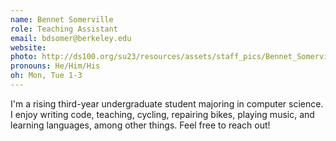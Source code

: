 ```yaml
---
name: Bennet Somerville
role: Teaching Assistant
email: bdsomer@berkeley.edu
website: 
photo: http://ds100.org/su23/resources/assets/staff_pics/Bennet_Somerville.jpg
pronouns: He/Him/His
oh: Mon, Tue 1-3
---
```

I'm a rising third-year undergraduate student majoring in computer science. I enjoy writing code, teaching, cycling, repairing bikes, playing music, and learning languages, among other things. Feel free to reach out!
